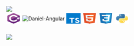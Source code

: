 <div style="display: inline-block;">
  <a href="https://github.com/dannielzanoni">
    <img height="180em" src="https://github-readme-stats.vercel.app/api/top-langs/?username=dannielzanoni&layout=compact&langs_count=7&theme=dracula"/>
  </a>
</div>
<br>  
<div>
  <img align="center" alt="Daniel-Csharp" height="30" width="40" src="https://raw.githubusercontent.com/devicons/devicon/master/icons/csharp/csharp-original.svg">
  <img align="center" alt="Daniel-Angular" height="30" width="40" src="https://cdn.jsdelivr.net/gh/devicons/devicon/icons/angularjs/angularjs-original.svg"/>
  <img align="center" alt="Daniel-Ts" height="30" width="40" src="https://raw.githubusercontent.com/devicons/devicon/master/icons/typescript/typescript-plain.svg">
  <img align="center" alt="Daniel-HTML" height="30" width="40" src="https://raw.githubusercontent.com/devicons/devicon/master/icons/html5/html5-original.svg">
  <img align="center" alt="Daniel-CSS" height="30" width="40" src="https://raw.githubusercontent.com/devicons/devicon/master/icons/css3/css3-original.svg">
  <img align="center" alt="Daniel-Python" height="30" width="40" src="https://raw.githubusercontent.com/devicons/devicon/master/icons/python/python-original.svg">
</div>
<div style="float: bottom;">
  <img style="padding-top: 2em;" height="70em" src="https://images-wixmp-ed30a86b8c4ca887773594c2.wixmp.com/f/aa8665c6-de07-4257-896a-3a79f6062d92/ddswjbw-bd7100f2-eefc-42fa-9f2a-e16dd7f6328b.gif?token=eyJ0eXAiOiJKV1QiLCJhbGciOiJIUzI1NiJ9.eyJzdWIiOiJ1cm46YXBwOjdlMGQxODg5ODIyNjQzNzNhNWYwZDQxNWVhMGQyNmUwIiwiaXNzIjoidXJuOmFwcDo3ZTBkMTg4OTgyMjY0MzczYTVmMGQ0MTVlYTBkMjZlMCIsIm9iaiI6W1t7InBhdGgiOiJcL2ZcL2FhODY2NWM2LWRlMDctNDI1Ny04OTZhLTNhNzlmNjA2MmQ5MlwvZGRzd2pidy1iZDcxMDBmMi1lZWZjLTQyZmEtOWYyYS1lMTZkZDdmNjMyOGIuZ2lmIn1dXSwiYXVkIjpbInVybjpzZXJ2aWNlOmZpbGUuZG93bmxvYWQiXX0.D0Jr0on2t9hguX4zNbaOUXk9yK2HHL7iczW0YDUIO4o">
</div>
